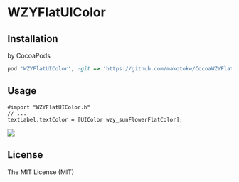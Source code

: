 WZYFlatUIColor
========

## Installation

by CocoaPods

```ruby
pod 'WZYFlatUIColor', :git => 'https://github.com/makotokw/CocoaWZYFlatUIColor.git'
```

## Usage

```
#import "WZYFlatUIColor.h"
// ...
textLabel.textColor = [UIColor wzy_sunFlowerFlatColor];
```

[![](https://dl.dropboxusercontent.com/u/8932138/screenshot/CocoaWZYFlatUIColor/WZYFlatUIColor.png)](https://dl.dropboxusercontent.com/u/8932138/screenshot/CocoaWZYFlatUIColor/WZYFlatUIColor.png)

## License

The MIT License (MIT)  